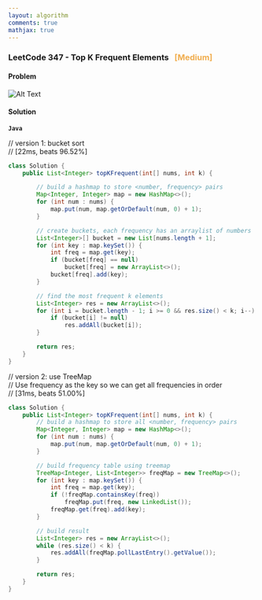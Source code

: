 ```yaml
---
layout: algorithm
comments: true
mathjax: true
---
```


### LeetCode 347 - Top K Frequent Elements &nbsp; <span style="color:#F0AD4E;">[Medium]</span>

#### Problem

![Alt Text]({{site.baseurl}}/algorithms/leetcode/images/leetcode347.png)

#### Solution

**`Java`**

// version 1: bucket sort<br>
// [22ms, beats 96.52%]
```java
class Solution {
    public List<Integer> topKFrequent(int[] nums, int k) {

        // build a hashmap to store <number, frequency> pairs
        Map<Integer, Integer> map = new HashMap<>();
        for (int num : nums) {
            map.put(num, map.getOrDefault(num, 0) + 1);
        }

        // create buckets, each frequency has an arraylist of numbers
        List<Integer>[] bucket = new List[nums.length + 1];
        for (int key : map.keySet()) {
            int freq = map.get(key);
            if (bucket[freq] == null)
                bucket[freq] = new ArrayList<>();
            bucket[freq].add(key);
        }

        // find the most frequent k elements
        List<Integer> res = new ArrayList<>();
        for (int i = bucket.length - 1; i >= 0 && res.size() < k; i--) {
            if (bucket[i] != null)
                res.addAll(bucket[i]);
        }

        return res;
    }
}
```

// version 2: use TreeMap<br>
// Use frequency as the key so we can get all frequencies in order<br>
// [31ms, beats 51.00%]
```java
class Solution {
    public List<Integer> topKFrequent(int[] nums, int k) {
        // build a hashmap to store all <number, frequency> pairs
        Map<Integer, Integer> map = new HashMap<>();
        for (int num : nums) {
            map.put(num, map.getOrDefault(num, 0) + 1);
        }

        // build frequency table using treemap
        TreeMap<Integer, List<Integer>> freqMap = new TreeMap<>();
        for (int key : map.keySet()) {
            int freq = map.get(key);
            if (!freqMap.containsKey(freq))
                freqMap.put(freq, new LinkedList());
            freqMap.get(freq).add(key);
        }

        // build result
        List<Integer> res = new ArrayList<>();
        while (res.size() < k) {
            res.addAll(freqMap.pollLastEntry().getValue());
        }

        return res;
    }
}
```

<br><br>
